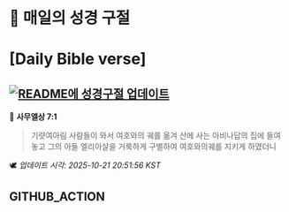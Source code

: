 # 🙏 매일의 성경 구절
# [Daily Bible verse]
## [![README에 성경구절 업데이트](https://github.com/DONGSUKA/first_test/actions/workflows/update-readme-bible.yml/badge.svg)](https://github.com/DONGSUKA/first_test/actions/workflows/update-readme-bible.yml)
<!-- START_BIBLE_VERSE -->
📖 **사무엘상 7:1**
> 기럇여아림 사람들이 와서 여호와의 궤를 옮겨 산에 사는 아비나답의 집에 들여놓고 그의 아들 엘리아살을 거룩하게 구별하여 여호와의궤를 지키게 하였더니

🕊️ _업데이트 시각: 2025-10-21 20:51:56 KST_
  <!-- END_BIBLE_VERSE -->
## GITHUB_ACTION
